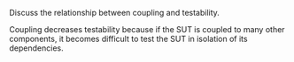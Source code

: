 <panel header="{{ icon_Q_A }} Coupling and testability">

Discuss the relationship between coupling and <tooltip content="a measure of how easily a given component can be tested">testability</tooltip>.

<panel type="seamless" header="{{ icon_A }} Answer" minimized>

Coupling decreases testability because if the <tooltip content="Software Under Test">SUT</tooltip> is coupled to many other components, it becomes difficult to test the SUT in isolation of its dependencies.

</panel>
</panel>
